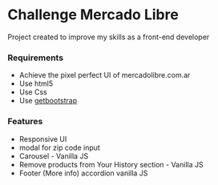 # Challenge Mercado Libre

Project created to improve my skills as a front-end developer

### Requirements

- Achieve the pixel perfect UI of mercadolibre.com.ar
- Use html5
- Use Css
- Use [getbootstrap](https://getbootstrap.com/)

### Features

- Responsive UI
- modal for zip code input
- Carousel - Vanilla JS
- Remove products from Your History section - Vanilla JS
- Footer (More info) accordion vanilla JS
